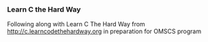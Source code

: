 ### Learn C the Hard Way ###

Following along with Learn C The Hard Way from http://c.learncodethehardway.org in preparation for OMSCS program
